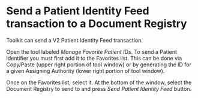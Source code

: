 # Send a Patient Identity Feed transaction to a Document Registry

Toolkit can send a V2 Patient Identity Feed transaction.

Open the tool labeled *Manage Favorite Patient IDs*. To send a Patient Identifier you must first add it to the
Favorites list.  This can be done via Copy/Paste (upper right portion of tool window) or by generating the ID
for a given Assigning Authority (lower right portion of tool window).

Once on the Favorites list, select it.  At the bottom of the window, select the Document Registry to send to and press
*Send Patient Identity Feed* button.

